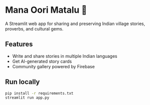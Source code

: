 # Mana Oori Matalu 🌾

A Streamlit web app for sharing and preserving Indian village stories, proverbs, and cultural gems.

## Features
- Write and share stories in multiple Indian languages
- Get AI-generated story cards
- Community gallery powered by Firebase

## Run locally
```bash
pip install -r requirements.txt
streamlit run app.py
